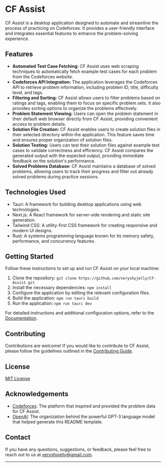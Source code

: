 # CF Assist

CF Assist is a desktop application designed to automate and streamline the process of practicing on Codeforces. It provides a user-friendly interface and integrates essential features to enhance the problem-solving experience.

## Features

- **Automated Test Case Fetching:** CF Assist uses web scraping techniques to automatically fetch example test cases for each problem from the Codeforces website.
- **Codeforces API Integration:** The application leverages the Codeforces API to retrieve problem information, including problem ID, title, difficulty level, and tags.
- **Filtering and Sorting:** CF Assist allows users to filter problems based on ratings and tags, enabling them to focus on specific problem sets. It also provides sorting options to organize the problems effectively.
- **Problem Statement Viewing:** Users can open the problem statement in their default web browser directly from CF Assist, providing convenient access to problem details.
- **Solution File Creation:** CF Assist enables users to create solution files in their selected directory within the application. This feature saves time and ensures proper organization of solution files.
- **Solution Testing:** Users can test their solution files against example test cases to validate correctness and efficiency. CF Assist compares the generated output with the expected output, providing immediate feedback on the solution's performance.
- **Solved Problems Database:** CF Assist maintains a database of solved problems, allowing users to track their progress and filter out already solved problems during practice sessions.

## Technologies Used

- Tauri: A framework for building desktop applications using web technologies.
- Next.js: A React framework for server-side rendering and static site generation.
- Tailwind CSS: A utility-first CSS framework for creating responsive and modern UI designs.
- Rust: A systems programming language known for its memory safety, performance, and concurrency features.

## Getting Started

Follow these instructions to set up and run CF Assist on your local machine:

1. Clone the repository: `git clone https://github.com/veryshyjelly/Cf-Assist.git`
2. Install the necessary dependencies: `npm install`
3. Configure the application by editing the relevant configuration files.
4. Build the application: `npm run tauri build`
5. Run the application: `npm run tauri dev`

For detailed instructions and additional configuration options, refer to the [Documentation](https://tauri.app/v1/guides/).

## Contributing

Contributions are welcome! If you would like to contribute to CF Assist, please follow the guidelines outlined in the [Contributing Guide](https://github.com/veryshyejelly/CF-Assist/issues).

## License

[MIT License](link-to-license)

## Acknowledgements

- [Codeforces](https://codeforces.com/): The platform that inspired and provided the problem data for CF Assist.
- [OpenAI](https://openai.com/): The organization behind the powerful GPT-3 language model that helped generate this README template.

## Contact

If you have any questions, suggestions, or feedback, please feel free to reach out to us at [veryshyjelly@gmail.com](mailto:veryshyjelly@gmail.com).

---
